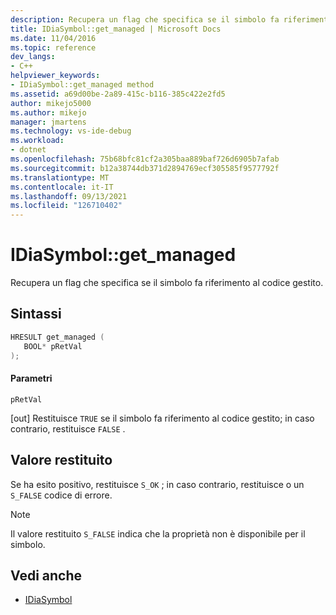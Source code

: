 ```yaml
---
description: Recupera un flag che specifica se il simbolo fa riferimento al codice gestito.
title: IDiaSymbol::get_managed | Microsoft Docs
ms.date: 11/04/2016
ms.topic: reference
dev_langs:
- C++
helpviewer_keywords:
- IDiaSymbol::get_managed method
ms.assetid: a69d00be-2a89-415c-b116-385c422e2fd5
author: mikejo5000
ms.author: mikejo
manager: jmartens
ms.technology: vs-ide-debug
ms.workload:
- dotnet
ms.openlocfilehash: 75b68bfc81cf2a305baa889baf726d6905b7afab
ms.sourcegitcommit: b12a38744db371d2894769ecf305585f9577792f
ms.translationtype: MT
ms.contentlocale: it-IT
ms.lasthandoff: 09/13/2021
ms.locfileid: "126710402"
---
```

# <a name="idiasymbolget_managed"></a>IDiaSymbol::get_managed
Recupera un flag che specifica se il simbolo fa riferimento al codice gestito.

## <a name="syntax"></a>Sintassi

```C++
HRESULT get_managed ( 
   BOOL* pRetVal
);
```

#### <a name="parameters"></a>Parametri
 `pRetVal`

[out] Restituisce `TRUE` se il simbolo fa riferimento al codice gestito; in caso contrario, restituisce `FALSE` .

## <a name="return-value"></a>Valore restituito
 Se ha esito positivo, restituisce `S_OK` ; in caso contrario, restituisce o un `S_FALSE` codice di errore.

> [!NOTE]
> Il valore restituito `S_FALSE` indica che la proprietà non è disponibile per il simbolo.

## <a name="see-also"></a>Vedi anche
- [IDiaSymbol](../../debugger/debug-interface-access/idiasymbol.md)
